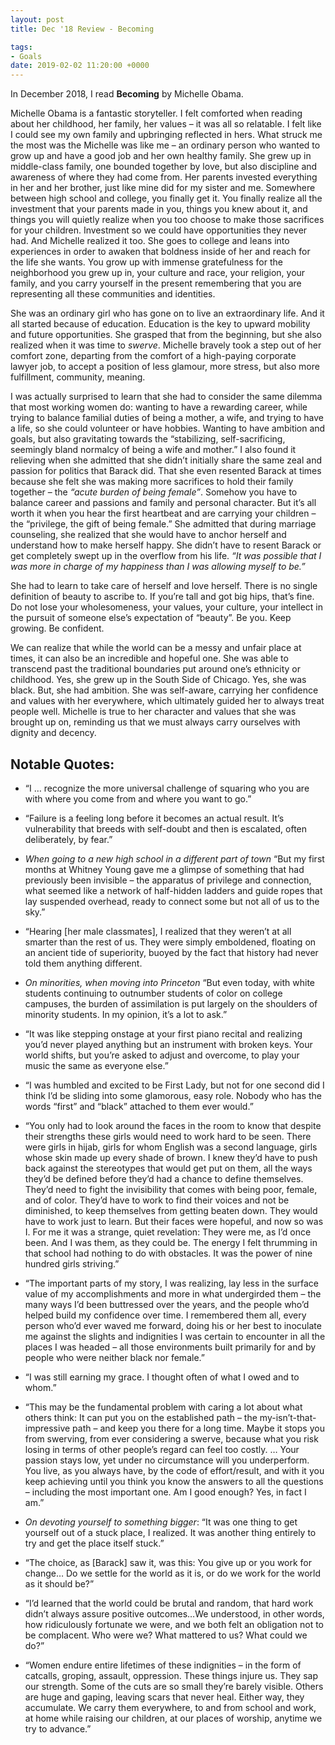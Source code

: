 ```yaml
---
layout: post
title: Dec '18 Review - Becoming

tags:
- Goals
date: 2019-02-02 11:20:00 +0000
---
```


In  December 2018, I read **Becoming** by Michelle Obama.

Michelle Obama is a fantastic storyteller. I felt comforted when reading about her childhood, her family, her values – it was all so relatable. I felt like I could see my own family and upbringing reflected in hers. What struck me the most was the Michelle was like me – an ordinary person who wanted to grow up and have a good job and her own healthy family. She grew up in middle-class family, one bounded together by love, but also discipline and awareness of where they had come from. Her parents invested everything in her and her brother, just like mine did for my sister and me. Somewhere between high school and college, you finally get it. You finally realize all the investment that your parents made in you, things you knew about it, and things you will quietly realize when you too choose to make those sacrifices for your children. Investment so we could have opportunities they never had. And Michelle realized it too. She goes to college and leans into experiences in order to awaken that boldness inside of her and reach for the life she wants. You grow up with immense gratefulness for the neighborhood you grew up in, your culture and race, your religion, your family, and you carry yourself in the present remembering that you are representing all these communities and identities.

She was an ordinary girl who has gone on to live an extraordinary life. And it all started because of education. Education is the key to upward mobility and future opportunities. She grasped that from the beginning, but she also realized when it was time to *swerve*. Michelle bravely took a step out of her comfort zone, departing from the comfort of a high-paying corporate lawyer job, to accept a position of less glamour, more stress, but also more fulfillment, community, meaning.

I was actually surprised to learn that she had to consider the same dilemma that most working women do: wanting to have a rewarding career, while trying to balance familial duties of being a mother, a wife, and trying to have a life, so she could volunteer or have hobbies. Wanting to have ambition and goals, but also gravitating towards the “stabilizing, self-sacrificing, seemingly bland normalcy of being a wife and mother.” I also found it relieving when she admitted that she didn’t initially share the same zeal and passion for politics that Barack did. That she even resented Barack at times because she felt she was making more sacrifices to hold their family together – the *“acute burden of being female”*. Somehow you have to balance career and passions and family and personal character. But it’s all worth it when you hear the first heartbeat and are carrying your children – the “privilege, the gift of being female.”
She admitted that during marriage counseling, she realized that she would have to anchor herself and understand how to make herself happy. She didn’t have to resent Barack or get completely swept up in the overflow from his life. *“It was possible that I was more in charge of my happiness than I was allowing myself to be.”*

She had to learn to take care of herself and love herself. There is no single definition of beauty to ascribe to. If you’re tall and got big hips, that’s fine. Do not lose your wholesomeness, your values, your culture, your intellect in the pursuit of someone else’s expectation of “beauty”. Be you. Keep growing. Be confident.

We can realize that while the world can be a messy and unfair place at times, it can also be an incredible and hopeful one. She was able to transcend past the traditional boundaries put around one’s ethnicity or childhood. Yes, she grew up in the South Side of Chicago. Yes, she was black. But, she had ambition. She was self-aware, carrying her confidence and values with her everywhere, which ultimately guided her to always treat people well. Michelle is true to her character and values that she was brought up on, reminding us that we must always carry ourselves with dignity and decency.

## Notable Quotes:
- “I … recognize the more universal challenge of squaring who you are with where you come from and where you want to go.”
- “Failure is a feeling long before it becomes an actual result. It’s vulnerability that breeds with self-doubt and then is escalated, often deliberately, by fear.”

- *When going to a new high school in a different part of town* “But my first months at Whitney Young gave me a glimpse of something that had previously been invisible – the apparatus of privilege and connection, what seemed like a network of half-hidden ladders and guide ropes that lay suspended overhead, ready to connect some but not all of us to the sky.”

- “Hearing [her male classmates], I realized that they weren’t at all smarter than the rest of us. They were simply emboldened, floating on an ancient tide of superiority, buoyed by the fact that history had never told them anything different.

- *On minorities, when moving into Princeton* “But even today, with white students continuing to outnumber students of color on college campuses, the burden of assimilation is put largely on the shoulders of minority students. In my opinion, it’s a lot to ask.” 

- “It was like stepping onstage at your first piano recital and realizing you’d never played anything but an instrument with broken keys. Your world shifts, but you’re asked to adjust and overcome, to play your music the same as everyone else.”

- “I was humbled and excited to be First Lady, but not for one second did I think I’d be sliding into some glamorous, easy role. Nobody who has the words “first” and “black” attached to them ever would.”

- “You only had to look around the faces in the room to know that despite their strengths these girls would need to work hard to be seen. There were girls in hijab, girls for whom English was a second language, girls whose skin made up every shade of brown. I knew they’d have to push back against the stereotypes that would get put on them, all the ways they’d be defined before they’d had a chance to define themselves. They’d need to fight the invisibility that comes with being poor, female, and of color. They’d have to work to find their voices and not be diminished, to keep themselves from getting beaten down. They would have to work just to learn. But their faces were hopeful, and now so was I. For me it was a strange, quiet revelation: They were me, as I’d once been. And I was them, as they could be. The energy I felt thrumming in that school had nothing to do with obstacles. It was the power of nine hundred girls striving.”

- “The important parts of my story, I was realizing, lay less in the surface value of my accomplishments and more in what undergirded them – the many ways I’d been buttressed over the years, and the people who’d helped build my confidence over time. I remembered them all, every person who’d ever waved me forward, doing his or her best to inoculate me against the slights and indignities I was certain to encounter in all the places I was headed – all those environments built primarily for and by people who were neither black nor female.” 

- “I was still earning my grace. I thought often of what I owed and to whom.”

- “This may be the fundamental problem with caring a lot about what others think: It can put you on the established path – the my-isn’t-that-impressive path – and keep you there for a long time. Maybe it stops you from swerving, from ever considering a swerve, because what you risk losing in terms of other people’s regard can feel too costly. … Your passion stays low, yet under no circumstance will you underperform. You live, as you always have, by the code of effort/result, and with it you keep achieving until you think you know the answers to all the questions – including the most important one. Am I good enough? Yes, in fact I am.” 

- *On devoting yourself to something bigger*: “It was one thing to get yourself out of a stuck place, I realized. It was another thing entirely to try and get the place itself stuck.” 

- “The choice, as [Barack] saw it, was this: You give up or you work for change… Do we settle for the world as it is, or do we work for the world as it should be?”

- “I’d learned that the world could be brutal and random, that hard work didn’t always assure positive outcomes…We understood, in other words, how ridiculously fortunate we were, and we both felt an obligation not to be complacent. Who were we? What mattered to us? What could we do?”

- “Women endure entire lifetimes of these indignities – in the form of catcalls, groping, assault, oppression. These things injure us. They sap our strength. Some of the cuts are so small they’re barely visible. Others are huge and gaping, leaving scars that never heal. Either way, they accumulate. We carry them everywhere, to and from school and work, at home while raising our children, at our places of worship, anytime we try to advance.”
